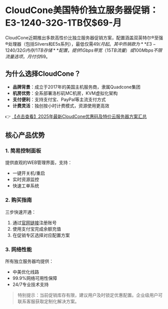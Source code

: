 # CloudCone美国特价独立服务器促销：E3-1240-32G-1TB仅$69-月

CloudCone近期推出多款高性价比独立服务器促销方案，配置涵盖双英特尔®至强®处理器（包括Silvers和E5s系列），最低仅需$49/月起。其中热销款为**E3-1240/32G内存/1TB存储**配置，提供1Gbps带宽（15TB流量）或100Mbps不限流量选项，月付仅$69。

## 为什么选择CloudCone？

- **品牌背景**：成立于2017年的美国主机服务商，隶属Quadcone集团
- **机房优势**：全系部署洛杉矶MC机房，KVM虚拟化架构
- **支付便利**：支持支付宝、PayPal等主流支付方式
- **计费灵活**：独创按小时计费模式，资源使用更高效

👉 [【点击查看】2025年最新CloudCone优惠码及特价云服务器方案汇总](https://bit.ly/Cloudcone)

## 核心产品优势

### 1. 简易控制面板
提供直观的WEB管理界面，支持：
- 一键开关机/重启
- 实时资源监控
- 快速工单系统

### 2. 购买指南
三步快速开通：
1. 通过[官网链接](https://bit.ly/Cloudcone)注册账号
2. 使用支付宝完成余额充值
3. 在促销专区选择对应配置方案

### 3. 网络性能
所有独立服务器均提供：
- 中美优化线路
- 99.9%网络可用性保障
- 24/7专业技术支持

> 特别提示：当前促销库存有限，建议用户及时锁定优惠配置。企业级用户可联系客服获取定制化解决方案。